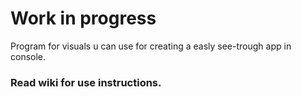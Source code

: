 # Work in progress
Program for visuals u can use for creating a easly see-trough app in console. 
### Read wiki for use instructions.
